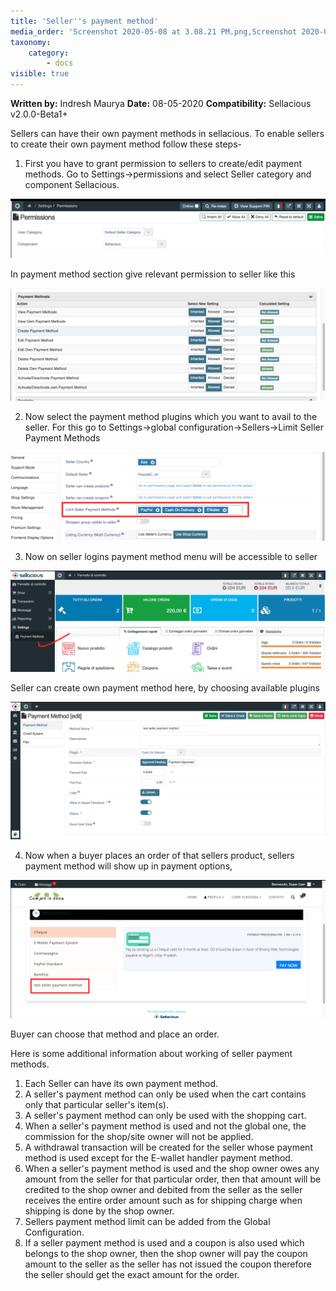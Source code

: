 ```yaml
---
title: 'Seller''s payment method'
media_order: 'Screenshot 2020-05-08 at 3.08.21 PM.png,Screenshot 2020-05-08 at 3.03.27 PM.png,Screenshot 2020-05-08 at 3.01.47 PM.png,Screenshot 2020-05-08 at 2.59.03 PM.png,Screenshot 2020-05-08 at 2.55.16 PM.png,Screenshot 2020-05-08 at 2.53.23 PM.png,Screenshot 2020-05-08 at 2.48.32 PM.png,Screenshot 2020-05-08 at 4.35.53 PM.png'
taxonomy:
    category:
        - docs
visible: true
---
```


**Written by:** Indresh Maurya
**Date:** 08-05-2020
**Compatibility:** Sellacious v2.0.0-Beta1+

Sellers can have their own payment methods in sellacious. To enable sellers to create their own payment method follow these steps-

1. First you have to grant permission to sellers to create/edit payment methods. Go to Settings->permissions and select Seller category and component Sellacious.

![](Screenshot%202020-05-08%20at%202.53.23%20PM.png)

In payment method section give relevant permission to seller like this


![](Screenshot%202020-05-08%20at%202.55.16%20PM.png)

2. Now select the payment method plugins which you want to avail to the seller. For this go to Settings->global configuration->Sellers->Limit Seller Payment Methods

![](Screenshot%202020-05-08%20at%204.35.53%20PM.png)

3. Now on seller logins payment method menu will be accessible to seller

![](Screenshot%202020-05-08%20at%203.01.47%20PM.png)

Seller can create own payment method here, by choosing available plugins 

![](Screenshot%202020-05-08%20at%203.03.27%20PM.png)

4. Now when a buyer places an order of that sellers product, sellers payment method will show up in payment options,

![](Screenshot%202020-05-08%20at%203.08.21%20PM.png)

Buyer can choose that method and place an order.




Here is some additional information about working of seller payment methods.

1. Each Seller can have its own payment method.
2. A seller's payment method can only be used when the cart contains only that particular seller's item(s).
3. A seller's payment method can only be used with the shopping cart.
4. When a seller's payment method is used and not the global one, the commission for the shop/site owner will not be applied.
5. A withdrawal transaction will be created for the seller whose payment method is used except for the E-wallet handler payment method.
6. When a seller's payment method is used and the shop owner owes any amount from the seller for that particular order, then that amount will be credited to the shop owner and debited from the seller as the seller receives the entire order amount such as for shipping charge when shipping is done by the shop owner.
7. Sellers payment method limit can be added from the Global Configuration.
8. If a seller payment method is used and a coupon is also used which belongs to the shop owner, then the shop owner will pay the coupon amount to the seller as the seller has not issued the coupon therefore the seller should get the exact amount for the order.
